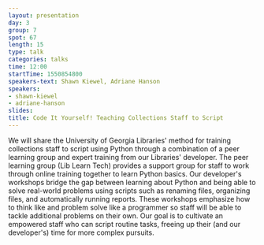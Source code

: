 ```yaml
---
layout: presentation
day: 3
group: 7
spot: 67
length: 15
type: talk
categories: talks
time: 12:00
startTime: 1550854800
speakers-text: Shawn Kiewel, Adriane Hanson
speakers:
- shawn-kiewel
- adriane-hanson
slides:
title: Code It Yourself! Teaching Collections Staff to Script
---
```

We will share the University of Georgia Libraries' method for training collections staff to script using Python through a combination of a peer learning group and expert training from our Libraries' developer. The peer learning group (Lib Learn Tech) provides a support group for staff to work through online training together to learn Python basics. Our developer's workshops bridge the gap between learning about Python and being able to solve real-world problems using scripts such as renaming files, organizing files, and automatically running reports. These workshops emphasize how to think like and problem solve like a programmer so staff will be able to tackle additional problems on their own. Our goal is to cultivate an empowered staff who can script routine tasks, freeing up their (and our developer's) time for more complex pursuits.
